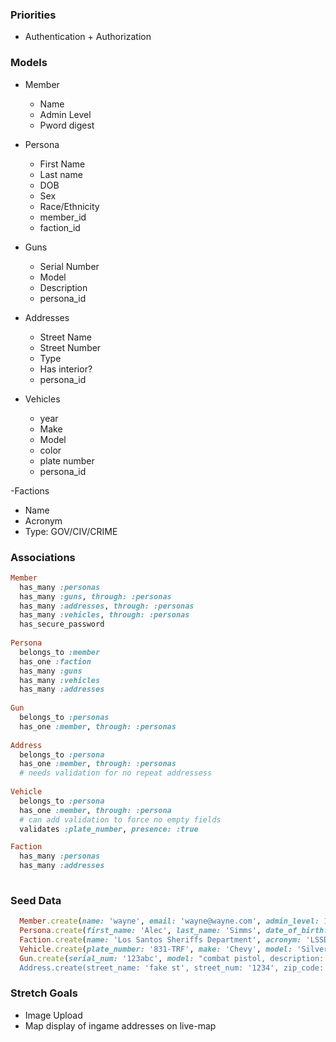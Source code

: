 ### Priorities
- Authentication + Authorization

### Models
- Member
  - Name
  - Admin Level
  - Pword digest

- Persona
  - First Name
  - Last name
  - DOB
  - Sex
  - Race/Ethnicity
  - member_id
  - faction_id

- Guns
  - Serial Number
  - Model
  - Description
  - persona_id

- Addresses
  - Street Name
  - Street Number
  - Type
  - Has interior?
  - persona_id

- Vehicles
  - year
  - Make
  - Model
  - color
  - plate number
  - persona_id

-Factions
  - Name
  - Acronym
  - Type: GOV/CIV/CRIME
   
  ### Associations
  
  ```ruby
  Member
    has_many :personas
    has_many :guns, through: :personas
    has_many :addresses, through: :personas
    has_many :vehicles, through: :personas
    has_secure_password
    
  Persona
    belongs_to :member
    has_one :faction
    has_many :guns
    has_many :vehicles
    has_many :addresses
    
  Gun
    belongs_to :personas
    has_one :member, through: :personas
    
  Address
    belongs_to :persona
    has_one :member, through: :personas
    # needs validation for no repeat addressess
    
  Vehicle
    belongs_to :persona
    has_one :member, through: :persona
    # can add validation to force no empty fields
    validates :plate_number, presence: :true
  
  Faction
    has_many :personas
    has_many :addresses
    
  ```
  
  ### Seed Data

```ruby
  Member.create(name: 'wayne', email: 'wayne@wayne.com', admin_level: 1, password: "password", uid: '')
  Persona.create(first_name: 'Alec', last_name: 'Simms', date_of_birth: "07-27-1985", sex: "male", race: "caucasion", member_id: 2, faction_id: 3)
  Faction.create(name: 'Los Santos Sheriffs Department', acronym: 'LSSD', type: 'GOV') #1
  Vehicle.create(plate_number: '831-TRF', make: 'Chevy', model: 'Silverado', color: 'blue', persona_id: 1)
  Gun.create(serial_num: '123abc', model: "combat pistol, description: 'woodgrain handle, black metal', persona_id: 1)
  Address.create(street_name: 'fake st', street_num: '1234', zip_code: 90210, type: 'apt', has_interior: true, persona_id: 1)
```

### Stretch Goals

  
- Image Upload
- Map display of ingame addresses on live-map


  
  
  
